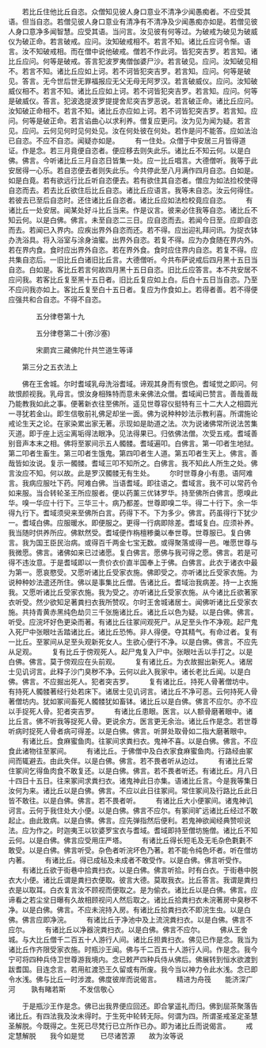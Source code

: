 <!-- { "loadSidebar": true } -->
　　若比丘住他比丘自恣。众僧知见彼人身口意业不清净少闻愚痴者。不应受其语。但当自恣。若僧见彼人身口意业有清净有不清净及少闻愚痴亦如是。若僧见彼人身口意净多闻智慧。应受其语。当问言。汝见彼有何等过。为破戒为破见为破威仪为破正命。若言破戒。应问。汝知破戒相不。若言不知。诸比丘应诃令惭。语言。汝不知破戒相。而在僧中说他破戒。僧若不作此诃。皆犯突吉罗。若言知。诸比丘应问。何等是破戒。答言犯波罗夷僧伽婆尸沙。若言破见。应问。汝知破见相不。若言不知。诸比丘应如上诃。若不诃皆犯突吉罗。若言知。应问。何等是破见。答言。无今世后世无罪福报应无父无母无阿罗汉。若言破威仪。应问。汝知破威仪相不。若言不知。诸比丘应如上诃。若不诃皆犯突吉罗。若言知。应问。何等是破威仪。答言。犯波逸提波罗提提舍尼突吉罗恶说。若言破正命。诸比丘应问。汝知破正命相不。若言不知。诸比丘亦应如上诃。若不诃皆犯突吉罗。若言知。应问。何等是破正命。若言谄曲心以求利养。僧复应更问。汝为见为闻为疑。若言见。应问。云何见何时见何处见。汝在何处彼在何处。若作是问不能答。应如法治已自恣。不应不自恣。闻疑亦如是。
　　有一住处。众僧于中安居三月皆得道证。作是念。若三月竟便自恣者。便应移去则失此乐。诸比丘不知云何。以是白佛。佛言。今听诸比丘三月自恣日皆集一处。应一比丘唱言。大德僧听。我等于此安居得一心乐。若自恣便去者则失此乐。今共停此至八月满作四月自恣。白如是。如是白竟。若有欲远行比丘听自恣便去。若有欲住其自恣者。僧应为如法捡校使得自恣而去。若去比丘欲住后比丘自恣。诸比丘应语言。我等未自恣。汝云何得住。若彼去已至后自恣时。还住诸比丘自恣者。诸比丘应如法检校竟应自恣。
　　有诸比丘一处安居。闻某处好斗比丘当来。作是议言。彼来必住我等自恣。诸比丘不知云何。以是白佛。佛言。未至自恣二三日。应自恣而去。若闻今日至。应即自恣而去。若闻已入界内。应疾出界外自恣而还。若不得。应出迎礼拜问讯。为捉衣钵办洗浴具。将入浴室与涂身油蜜。出界外自恣。若复不得。应为办食随在界内外。若在界内食。食时应出界外自恣。若在界外食。食时应住界内自恣。若复不得。应共集自恣后。一旧比丘白诸旧比丘言。大德僧听。今共布萨说戒后四月黑十五日当自恣。白如是。客比丘若言何故四月黑十五日自恣。旧比丘应答言。本不共安居不应问我。若客比丘复至黑十五日者。旧比丘复应如上白。后白十五日当自恣。乃至不应问我亦如上。客比丘复至白十五日者。复应为作食如上。若得者善。若不得便应强共和合自恣。不得不自恣。

　　　　五分律卷第十九



　　　　五分律卷第二十(弥沙塞)

　　　　宋罽宾三藏佛陀什共竺道生等译

　　第三分之五衣法上

　　佛在王舍城。尔时耆域乳母洗浴耆域。谛观其身而有恨色。耆域觉之即问。何故恨颜视我。乳母言。恨汝身相殊特而意未亲佛法众僧。耆域闻已赞言。善哉善哉乃能教我如此之事。便著新衣往至佛所。遥见世尊容仪挺特有三十二大人之相圆光一寻犹若金山。即生信敬前礼佛足却坐一面。佛为说种种妙法示教利喜。所谓施论戒论生天之论。在家染累出家无著。示现如是助道之法。次为说诸佛常所说法苦集灭道。即于座上远尘离垢得法眼净。见法得果已。归依佛法僧。次受五戒。耆域善别音声本末之相。佛将至冢间示五人髑髅。耆域遍叩。白佛言。第一叩者生地狱。第二叩者生畜生。第三叩者生饿鬼。第四叩者生人道。第五叩者生天上。佛言。善哉皆如汝说。复示一髑髅。耆域三叩不知所之。白佛言。我不知此人所生之处。佛言汝应不知。何以故。此是罗汉髑髅无有生处。
　　尔时世尊身小有患。语阿难言。我病应服吐下药。阿难白佛。当语耆域。即往语之。耆域言。我不可以常药令如来服。当合转轮圣王所应服者。便以药薰三优钵罗华。持至佛所白佛言。愿嗅此华。嗅一华应十行下。三华三十。病乃都差。世尊即嗅二华。得二十行下。余一华得九行下。耆域须臾来至佛所白言。药得下不。下为多少。佛言。药虽得行下犹少一。耆域白佛。应服暖水。即便服之。更得一行病即除差。耆域复白。应须补养。我当随时供养所应。佛默然受。耆域便作栴檀糁羹以奉世尊。世尊服已。复白佛言。我为国王臣民治病。或得百千两金七宝无数。或得聚落或得一邑。唯愿世尊与我微愿。佛言。诸佛如来已过诸愿。复白佛言。愿佛与我可得之愿。佛言。若是可得不违汝意。于是耆域即以一贵价衣价直半国奉上于佛。白佛言。此衣于诸衣中最为第一。愿哀愍受。又愿听诸比丘受家衣施。佛即受之。亦听诸比丘受家衣施。为说种种妙法遣还所住。佛以是事集比丘僧。告诸比丘。耆域治我病差。持一上衣施我。又愿听诸比丘受家衣施。我为受之。亦听诸比丘受家衣施。从今诸比丘欲著家衣听受。然少欲知足著粪扫衣我所赞叹。尔时王舍城诸居士。闻佛听诸比丘受家衣施。共持青黄赤黑纯色劫贝三千张施诸比丘。诸比丘以色为疑。以是白佛。佛言。听受。应浣坏好色更染而著。有诸比丘往冢间观死尸。从足至头作不净观。起尸鬼入死尸中张眼吐舌踏诸比丘。诸比丘恐怖。非人得便。夺其精气。有命过者。复有一比丘。至冢间从足至头观新死女人。生欲心便行不净。以是白佛。佛言。不应先从足观。
　　复有比丘于傍观死人。起尸鬼复入尸中。张眼吐舌以手打之。以是白佛。佛言。莫于傍观应在头前观。
　　复有诸比丘。为衣故掘出新死人。诸居士见讥诃言。此释子沙门臭秽不净。云何以此入我家中。诸长老比丘闻。以是白佛。佛言。不应掘出死人。犯者突吉罗。
　　复有诸比丘。持死人骨著僧坊中。有持死人髑髅著经行处若床下。诸居士见讥诃言。诸比丘不净可恶。云何持死人骨著僧坊内。犹如冢间畜死人髑髅犹如畜钵。诸比丘以是白佛。佛言不应尔。亦不应以手捉死人骨。犯者突吉罗。
　　有诸比丘患眼。医言。以人额骨磨著眼中。诸比丘言。佛不听我等捉死人骨。更说余方。医言更无余治。诸比丘作是念。若世尊听病时捉死人骨者病可得差。以是白佛。佛言。听屏处取骨如二指大磨著眼中。
　　有诸比丘。食麻蜜鱼肉。往冢间求粪扫衣。鬼神不喜。以是白佛。佛言。不应食此诸物往至冢间。
　　有诸比丘。于佛僧中及白衣家食麻蜜鱼肉。行路经由冢间而辄避去。由此失伴。以是白佛。佛言。若不畏者听从边过。
　　有诸比丘常住冢间乞得鱼肉食不敢复还。以是白佛。佛言。若不畏者听还。有诸比丘。月八日十四日十五日。往来冢间求粪扫衣。诸鬼神此日亦集。语诸比丘言。今是我等集日汝何为来。诸比丘以是白佛。佛言。不应以此日往冢间。常住冢间及行路比丘此日皆不敢往。以是白佛。佛言。若不畏者听。
　　有诸比丘大小便冢间。诸鬼神讥诃言。云何于我住处大小便。以是白佛。佛言不应尔。有冢间旷远诸比丘经过不敢起止。由此致病。以是白佛。佛言。应先弹指然后便利。若鬼神欲闻经典赞呗说法。应为作之。时迦夷王以钦婆罗宝衣与耆域。耆域即持至僧坊施僧。诸比丘不知云何。以是白佛。佛言应受用庄严塔。
　　有诸比丘得长短毛及无毛杂色氀氀不敢受。以是白佛。佛言听受。杂色者听浣坏色乃著。若不能令纯色坏者。听在僧坊内著。
　　有诸比丘。得已成毡及未成者不敢受作。以是白佛。佛言听受作。
　　有诸比丘欲于街巷中拾粪扫衣。以是白佛。佛言听拾。时有白衣。于街巷中脱衣大小便。诸比丘谓是粪扫衣便取。彼言大德。莫取我衣。比丘答言。我谓是粪扫衣是以取耳。白衣复言汝不顾视而便取之。是为偷衣。诸比丘以是白佛。佛言。应谛看之若尘坌日曝有久故相顾视问人然后取之。诸比丘拾粪扫衣未浣著房中臭秽不净。以是白佛。佛言。不应未浣持入房。有诸比丘拾粪扫衣不即浣生虫。以是白佛。佛言应即净浣。
　　有诸比丘于净池中及上流浣粪扫衣。以是白佛。佛言不应尔。
　　有诸比丘以净器浣粪扫衣。以是白佛。佛言不应尔。
　　佛从王舍城。与大比丘僧千二百五十人游行人间。诸比丘担粪扫衣。佛见已作是念。我当为诸比丘作齐限受家衣施。时瓶沙王闻。佛与千二百五十人游行人间。作是念。我今宁可将四种兵侍卫世尊游我境内。念已敕严四种兵侍从佛后。佛展转到恒水欲渡到跋耆国。目连念言。若用舡渡恐王久留或有所废。我今当以神力令此水浅。念已即令水浅。佛与比丘一时涉渡。佛度彼岸而说偈言。
　　精进为舟筏　　能济深广河
　　孰有睹若斯　　不发信敬心

　　于是瓶沙王作是念。佛已出我界便应回还。即合掌遥礼而归。佛到屈茶聚落告诸比丘。有四法我及汝未得时。于生死中轮转无际。何谓为四。所谓圣戒圣定圣慧圣解脱。今既得之。生死已尽梵行已立所作已办。即为诸比丘而说偈言。
　　戒定慧解脱　　我今如是觉
　　已尽诸苦源　　故为汝等说

